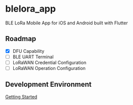 # blelora_app

BLE LoRa Mobile App for iOS and Android built with Flutter

## Roadmap

 * [x] DFU Capability
 * [ ] BLE UART Terminal
 * [ ] LoRaWAN Credential Configuration
 * [ ] LoRaWAN Operation Configuration

## Development Environment

[Getting Started](https://docs.flutter.dev/get-started/install)
